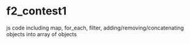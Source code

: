 # f2_contest1
js code including map, for_each, filter, adding/removing/concatenating objects into array of objects 
